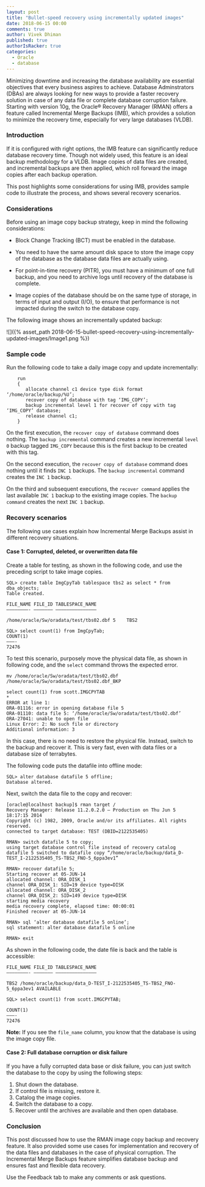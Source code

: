 ```yaml
---
layout: post
title: "Bullet-speed recovery using incrementally updated images"
date: 2018-06-15 00:00
comments: true
author: Vivek Dhiman
published: true
authorIsRacker: true
categories:
  - Oracle
  - database
---
```


Minimizing downtime and increasing the database availability are essential
objectives that every business aspires to achieve. Database Adminstrators (DBAs)
are always looking for new ways to provide a faster recovery solution in case
of any data file or complete database corruption failure. Starting with version
10g, the Oracle&reg; Recovery Manager (RMAN) offers a feature called Incremental
Merge Backups (IMB), which provides a solution to minimize the recovery time,
especially for very large databases (VLDB).

<!-- more -->

### Introduction

If it is configured with right options, the IMB feature can significantly reduce
database recovery time.  Though not widely used, this feature is an ideal backup
methodology for a VLDB. Image copies of data files are created, and incremental
backups are then applied, which roll forward the image copies after each backup
operation.

This post highlights some considerations for using IMB, provides sample code to
illustrate the process, and shows several recovery scenarios.

### Considerations

Before using an image copy backup strategy, keep in mind the following considerations:

-	Block Change Tracking (BCT) must be enabled in the database.

-	You need to have the same amount disk space to store the image copy of the
   database as the database data files are actually using.

-	For point-in-time recovery (PITR), you must have a minimum of one full backup,
   and you need to archive logs until recovery of the database is complete.

-	Image copies of the database should be on the same type of storage, in terms
   of input and output (I/O), to ensure that performance is not impacted during
   the switch to the database copy.

The following image shows an incrementally updated backup:

![]({% asset_path 2018-06-15-bullet-speed-recovery-using-incrementally-updated-images/Image1.png %})

### Sample code

Run the following code to take a daily image copy and update incrementally:

        run
        {
           allocate channel c1 device type disk format ‘/home/oracle/backup/%U’;
           recover copy of database with tag ‘IMG_COPY’;
           backup incremental level 1 for recover of copy with tag ‘IMG_COPY’ database;
           release channel c1;
        }

On the first execution, the ``recover copy of database`` command does nothing.
The ``backup incremental`` command creates a new incremental ``level 0`` backup
tagged ``IMG_COPY`` because this is the first backup to be created with this tag.

On the second execution, the ``recover copy of database`` command does nothing
until it finds ``INC 1`` backups. The ``backup incremental`` command creates the
``INC 1`` backup.

On the third and subsequent executions, the ``recover command`` applies the last
available ``INC 1`` backup to the existing image copies. The ``backup command``
creates the next ``INC 1`` backup.

### Recovery scenarios

The following use cases explain how Incremental Merge Backups assist in
different recovery situations.

#### Case 1: Corrupted, deleted, or overwritten data file

Create a table for testing, as shown in the following code, and use the
preceding script to take image copies.

    SQL> create table ImgCpyTab tablespace tbs2 as select * from dba_objects;
    Table created.

    FILE_NAME FILE_ID TABLESPACE_NAME
    ————————- ——————— ———————————————

    /home/oracle/Sw/oradata/test/tbs02.dbf 5	TBS2

    SQL> select count(1) from ImgCpyTab;
    COUNT(1)
    ———-
    72476

To test this scenario, purposely move the physical data file, as shown in
following code, and the ``select`` command throws the expected error.

    mv /home/oracle/Sw/oradata/test/tbs02.dbf /home/oracle/Sw/oradata/test/tbs02.dbf_BKP

    select count(1) from scott.IMGCPYTAB
    *
    ERROR at line 1:
    ORA-01116: error in opening database file 5
    ORA-01110: data file 5: ‘/home/oracle/Sw/oradata/test/tbs02.dbf’
    ORA-27041: unable to open file
    Linux Error: 2: No such file or directory
    Additional information: 3

In this case, there is no need to restore the physical file.  Instead, switch to
the backup and recover it. This is very fast, even with data files or a database
size of terrabytes.

The following code puts the datafile into offline mode:

    SQL> alter database datafile 5 offline;
    Database altered.

Next, switch the data file to the copy and recover:

    [oracle@localhost backup]$ rman target /
    Recovery Manager: Release 11.2.0.2.0 – Production on Thu Jun 5 18:17:15 2014
    Copyright (c) 1982, 2009, Oracle and/or its affiliates. All rights reserved.
    connected to target database: TEST (DBID=2122535405)

    RMAN> switch datafile 5 to copy;
    using target database control file instead of recovery catalog
    datafile 5 switched to datafile copy “/home/oracle/backup/data_D-TEST_I-2122535405_TS-TBS2_FNO-5_6ppa3ev1”

    RMAN> recover datafile 5;
    Starting recover at 05-JUN-14
    allocated channel: ORA_DISK_1
    channel ORA_DISK_1: SID=19 device type=DISK
    allocated channel: ORA_DISK_2
    channel ORA_DISK_2: SID=149 device type=DISK
    starting media recovery
    media recovery complete, elapsed time: 00:00:01
    Finished recover at 05-JUN-14

    RMAN> sql ‘alter database datafile 5 online’;
    sql statement: alter database datafile 5 online

    RMAN> exit

As shown in the following code, the date file is back and the table is accessible:

    FILE_NAME FILE_ID TABLESPACE_NAME
    ————————- ——————— ———————————————

    TBS2 /home/oracle/backup/data_D-TEST_I-2122535405_TS-TBS2_FNO-5_6ppa3ev1 AVAILABLE

    SQL> select count(1) from scott.IMGCPYTAB;

    COUNT(1)
    ———-
    72476

**Note:** If you see the ``file_name`` column, you know that the database is
using the image copy file.

#### Case 2: Full database corruption or disk failure

If you have a fully corrupted data base or disk failure, you can just switch the
database to the copy by using the following steps:

1.	Shut down the database.
2.	If control file is missing, restore it.
3.	Catalog the image copies.
4.	Switch the database to a copy.
5.	Recover until the archives are available and then open database.

### Conclusion

This post discussed how to use the RMAN image copy backup and recovery feature.
It also provided some use cases for implementation and recovery of the data files
and databases in the case of physical corruption. The Incremental Merge Backups
feature simplifies database backup and ensures fast and flexible data recovery.

Use the Feedback tab to make any comments or ask questions.
